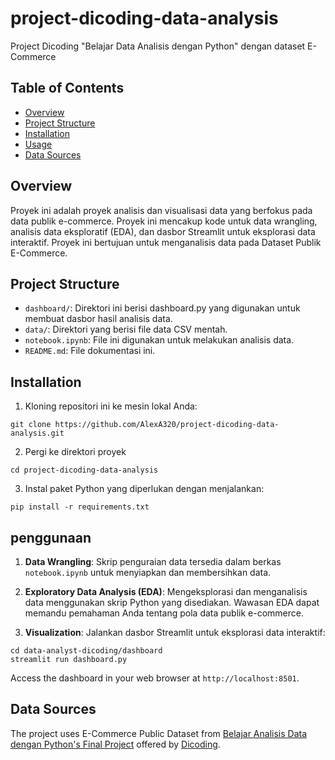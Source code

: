 # project-dicoding-data-analysis
Project Dicoding "Belajar Data Analisis dengan Python"  dengan dataset E-Commerce
## Table of Contents
- [Overview](#overview)
- [Project Structure](#project-structure)
- [Installation](#installation)
- [Usage](#usage)
- [Data Sources](#data-sources)

## Overview
Proyek ini adalah proyek analisis dan visualisasi data yang berfokus pada data publik e-commerce. Proyek ini mencakup kode untuk data wrangling, analisis data eksploratif (EDA), dan dasbor Streamlit untuk eksplorasi data interaktif. Proyek ini bertujuan untuk menganalisis data pada Dataset Publik E-Commerce.

## Project Structure
- `dashboard/`:  Direktori ini berisi dashboard.py yang digunakan untuk membuat dasbor hasil analisis data.
- `data/`: Direktori yang berisi file data CSV mentah.
- `notebook.ipynb`:  File ini digunakan untuk melakukan analisis data.
- `README.md`:  File dokumentasi ini.

## Installation
1.  Kloning repositori ini ke mesin lokal Anda:
```
git clone https://github.com/AlexA320/project-dicoding-data-analysis.git
```
2. Pergi ke direktori proyek
```
cd project-dicoding-data-analysis
```
3. Instal paket Python yang diperlukan dengan menjalankan:
```
pip install -r requirements.txt
```

## penggunaan
1. **Data Wrangling**:  Skrip penguraian data tersedia dalam berkas `notebook.ipynb` untuk menyiapkan dan membersihkan data.

2. **Exploratory Data Analysis (EDA)**: Mengeksplorasi dan menganalisis data menggunakan skrip Python yang disediakan. Wawasan EDA dapat memandu pemahaman Anda tentang pola data publik e-commerce.

3. **Visualization**: Jalankan dasbor Streamlit untuk eksplorasi data interaktif:

```
cd data-analyst-dicoding/dashboard
streamlit run dashboard.py
```
Access the dashboard in your web browser at `http://localhost:8501`.

## Data Sources
The project uses E-Commerce Public Dataset from [Belajar Analisis Data dengan Python's Final Project](https://drive.google.com/file/d/1MsAjPM7oKtVfJL_wRp1qmCajtSG1mdcK/view) offered by [Dicoding](https://www.dicoding.com/).
